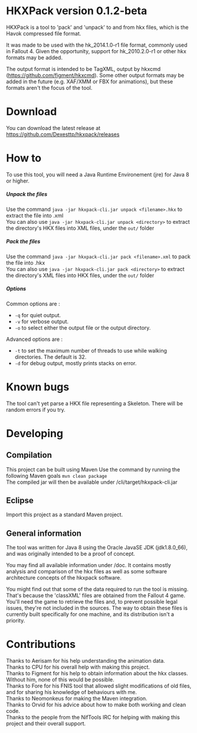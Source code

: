 # HKXPack version 0.1.2-beta

HKXPack is a tool to 'pack' and 'unpack' to and from hkx files, which is the Havok compressed file format.

It was made to be used with the hk\_2014.1.0-r1 file format, commonly used in Fallout 4. Given the opportunity, support for hk\_2010.2.0-r1 or other hkx formats may be added.

The output format is intended to be TagXML, output by hkxcmd (https://github.com/figment/hkxcmd). Some other output formats may be added in the future (e.g. XAF/XMM or FBX for animations), but these formats aren't the focus of the tool.

# Download

You can download the latest release at https://github.com/Dexesttp/hkxpack/releases

# How to

To use this tool, you will need a Java Runtime Environement (jre) for Java 8 or higher.

##### Unpack the files  
Use the command `java -jar hkxpack-cli.jar unpack <filename>.hkx` to extract the file into <filename>.xml  
You can also use `java -jar hkxpack-cli.jar unpack <directory>` to extract the directory's HKX files into XML files, under the `out/` folder

##### Pack the files  
Use the command `java -jar hkxpack-cli.jar pack <filename>.xml` to pack the file into <filename>.hkx  
You can also use `java -jar hkxpack-cli.jar pack <directory>` to extract the directory's XML files into HKX files, under the `out/` folder

##### Options
Common options are :
- `-q` for quiet output.
- `-v` for verbose output.
- `-o` to select either the output file or the output directory.

Advanced options are :
- `-t` to set the maximum number of threads to use while walking directories. The default is 32.
- `-d` for debug output, mostly prints stacks on error.

# Known bugs

The tool can't yet parse a HKX file representing a Skeleton. There will be random errors if you try.

# Developing

## Compilation

This project can be built using Maven
Use the command by running the following Maven goals `mvn clean package`  
The compiled jar will then be available under /cli/target/hkxpack-cli.jar

## Eclipse

Import this project as a standard Maven project.

## General information

The tool was written for Java 8 using the Oracle JavaSE JDK (jdk1.8.0_66), and was originally intended to be a proof of concept.

You may find all available information under /doc. It contains mostly analysis and comparison of the hkx files as well as some software architecture concepts of the hkxpack software.

You might find out that some of the data required to run the tool is missing. That's because the 'classXML' files are obtained from the Fallout 4 game. You'll need the game to retrieve the files and, to prevent possible legal issues, they're not included in the sources. The way to obtain these files is currently built specifically for one machine, and its distribution isn't a priority.

# Contributions

Thanks to Aerisam for his help understanding the animation data.  
Thanks to CPU for his overall help with making this project.  
Thanks to Figment for his help to obtain information about the hkx classes. Without him, none of this would be possible.  
Thanks to Fore for his FNIS tool that allowed slight modifications of old files, and for sharing his knowledge of behaviours with me.  
Thanks to Neomonkeus for making the Maven integration.  
Thanks to Orvid for his advice about how to make both working and clean code.  
Thanks to the people from the NifTools IRC for helping with making this project and their overall support.
